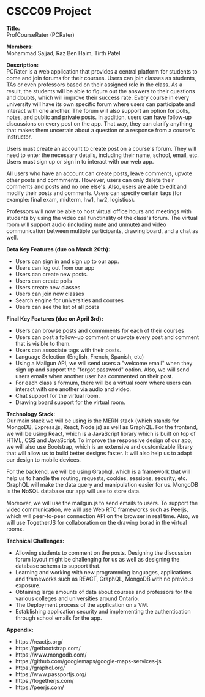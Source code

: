 <h1>CSCC09 Project</h1>

**Title:** \
ProfCourseRater (PCRater)

**Members:** \
Mohammad Sajjad, Raz Ben Haim, Tirth Patel

**Description:** \
PCRater is a web application that provides a central platform for students to come and join forums for their courses. Users can join classes as students, TAs or even professors based on their assigned role in the class. As a result, the students will be able to figure out the answers to their questions and doubts, which will improve their success rate. Every course in every university will have its own specific forum where users can participate and interact with one another. The forum will also support an option for polls, notes, and public and private posts. In addition, users can have follow-up discussions on every post on the app. That way, they can clarify anything that makes them uncertain about a question or a response from a course's instructor.

Users must create an account to create post on a course's forum. They will need to enter the necessary details, including their name, school, email, etc. Users must sign up or sign in to interact with our web app. 

All users who have an account can create posts, leave comments, upvote other posts and commments. However, users can only delete their comments and posts and no one else's. Also, users are able to edit and modify their posts and comments. Users can specify certain tags (for example: final exam, midterm, hw1, hw2, logistics).

Professors will now be able to host virtual office hours and meetings with students by using the video call functinality of the class's forum.
The virtual room will support audio (including mute and unmute) and video communication between multiple participants, drawing board, and a chat as well. 

**Beta Key Features (due on March 20th):**
<ul>
 <li>Users can sign in and sign up to our app.</li>
 <li>Users can log out from our app</li>
 <li>Users can create new posts.</li>
 <li>Users can create polls</li>
 <li>Users create new classes</li>
 <li>Users can join new classes</li>
 <li>Search engine for universities and courses</li>
 <li>Users can see the list of all posts</li>
</ul>


**Final Key Features (due on April 3rd):**
<ul>
 <li>Users can browse posts and commments for each of their courses</li>
 <li>Users can post a follow-up comment or upvote every post and comment that is visible to them.</li>
 <li>Users can associate tags with their posts.</li>
 <li>Language Selection (English, French, Spanish, etc)</li> 
 <li>Using a Mailgun API, we will send users a "welcome email" when they sign up and support the "forgot password" option. Also, we will send users emails when another user has commented on their post.</li>
 <li>For each class's formum, there will be a virtual room where users can interact with one another via audio and video.</li>
 <li>Chat support for the virtual room.</li>
 <li>Drawing board support for the virtual room.</li>
</ul>



**Technology Stack:** \
Our main stack we will be using is the MERN stack (which stands for MongoDB, Express.js, React, Node.js) as well as GraphQL. 
For the frontend, we will be using React, which is a JavaScript library which is built on top of HTML, CSS and JavaScript. To improve the responsive design of our app, we will also use Bootstrap, which is an extensive and customizable library that will allow us to build better designs faster. It will also help us to adapt our design to mobile devices.

For the backend, we will be using Graphql, which is a framework that will help us to handle the routing, requests, cookies, sessions, security, etc. 
GraphQL will make the data query and manipulation easier for us. MongoDB is the NoSQL database our app will use to store data. 

Moreover, we will use the mailgun.js to send emails to users. To support the video communication, we will use Web RTC frameworks such as Peerjs, which will peer-to-peer connection API on the browser in real time. Also, we will use TogetherJS for collaboration on the drawing borad in the virtual rooms.


**Technical Challenges:**
<ul>
 <li>Allowing students to comment on the posts. Designing the discussion forum layout might be challenging for us as well as designing the database schema to support that.</li>
 <li>Learning and working with new programming languages, applications and frameworks such as REACT, GraphQL, MongoDB with no previous exposure.</li>
 <li>Obtaining large amounts of data about courses and professors for the various colleges and universities around Ontario.</li>
 <li>The Deployment process of the application on a VM.</li>
 <li>Establishing application security and implementing the authentication through school emails for the app.</li>
</ul>


**Appendix:**
<ul>
 <li>https://reactjs.org/</li>
 <li>https://getbootstrap.com/</li>
 <li>https://www.mongodb.com/</li>
 <li>https://github.com/googlemaps/google-maps-services-js</li>
 <li>https://graphql.org/</li>
 <li>https://www.passportjs.org/</li>
 <li>https://togetherjs.com/</li>
 <li>https://peerjs.com/</li>
</ul>


